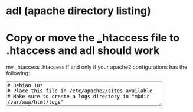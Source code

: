 # adl (apache directory listing)
# Copy or move  the _htaccess file to .htaccess and adl should work
mv _htaccess .htaccess
If and only if your apache2 configurations has the following:

<textarea id="w3review" name="w3review" rows="4" cols="50">
# Debian 10*
# Place this file in /etc/apache2/sites-available
# Make sure to create a logs directory in "mkdir /var/www/html/logs"
<VirtualHost *:80>
        #ServerAdmin webmaster@localhost
        DocumentRoot /var/www/html
        <Directory "/var/www/html">
                Options +Indexes
                 IndexOptions FancyIndexing VersionSort NameWidth=*
                AllowOverride All
                Require all granted
        </Directory>

        ErrorLog /var/www/html/logs/error.log
        LogFormat "%h %l %u %t \"%r\" %>s %b" common
        CustomLog /var/www/html/logs/access_log common
</VirtualHost>
</textarea>
